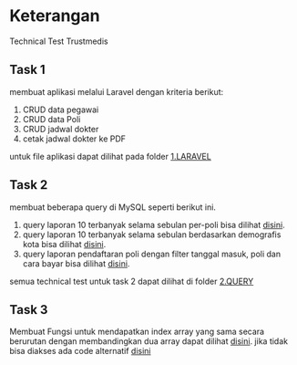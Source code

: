# Keterangan

Technical Test Trustmedis

## Task 1

membuat aplikasi melalui Laravel dengan kriteria berikut:
1. CRUD data pegawai
2. CRUD data Poli
3. CRUD jadwal dokter
4. cetak jadwal dokter ke PDF

untuk file aplikasi dapat dilihat pada folder [1.LARAVEL](https://github.com/vreallyla/tm_test/tree/master/1.LARAVEL "LARAVEL") 

## Task 2

membuat beberapa query di MySQL seperti berikut ini.
1. query laporan 10 terbanyak selama sebulan per-poli bisa dilihat [disini](https://github.com/vreallyla/tm_test/blob/master/2.QUERY/query_1.sql "query 1").
2. query laporan 10 terbanyak selama sebulan berdasarkan demografis kota bisa dilihat [disini](https://github.com/vreallyla/tm_test/blob/master/2.QUERY/query_2.sql "query 2").
3. query laporan pendaftaran poli dengan filter tanggal masuk, poli dan cara bayar bisa dilihat [disini](https://github.com/vreallyla/tm_test/blob/master/2.QUERY/query_3.sql "query 3").

semua technical test untuk task 2 dapat dilihat di folder [2.QUERY](https://github.com/vreallyla/tm_test/tree/master/1.LARAVEL "QUERY") 

## Task 3

Membuat Fungsi untuk mendapatkan index array yang sama secara berurutan dengan membandingkan dua array dapat dilihat [disini](https://ideone.com/CkNJHe "query 3").  jika tidak bisa diakses ada code alternatif [disini](https://github.com/vreallyla/tm_test/tree/master/3.LOGIC_TEST/compareTwoArray.js "query 3")